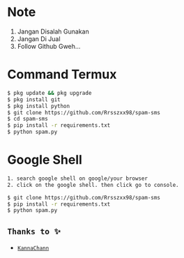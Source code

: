 # Note

1. Jangan Disalah Gunakan
2. Jangan Di Jual
3. Follow Github Gweh...

# Command Termux
```bash
$ pkg update && pkg upgrade
$ pkg install git
$ pkg install python
$ git clone https://github.com/Rrsszxx98/spam-sms
$ cd spam-sms
$ pip install -r requirements.txt
$ python spam.py
```

# Google Shell

```bash
1. search google shell on google/your browser
2. click on the google shell. then click go to console.

$ git clone https://github.com/Rrsszxx98/spam-sms
$ pip install -r requirements.txt
$ python spam.py
```

## ```Thanks to ✨```
* [`KannaChann`](https://github.com/kannachann)
